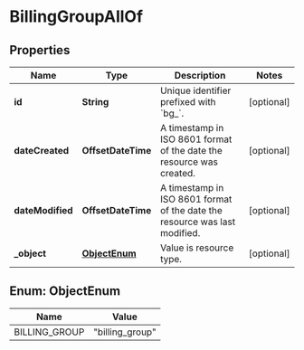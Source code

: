 

# BillingGroupAllOf


## Properties

| Name | Type | Description | Notes |
|------------ | ------------- | ------------- | -------------|
|**id** | **String** | Unique identifier prefixed with &#x60;bg_&#x60;. |  [optional] |
|**dateCreated** | **OffsetDateTime** | A timestamp in ISO 8601 format of the date the resource was created. |  [optional] |
|**dateModified** | **OffsetDateTime** | A timestamp in ISO 8601 format of the date the resource was last modified. |  [optional] |
|**_object** | [**ObjectEnum**](#ObjectEnum) | Value is resource type. |  [optional] |



## Enum: ObjectEnum

| Name | Value |
|---- | -----|
| BILLING_GROUP | &quot;billing_group&quot; |



